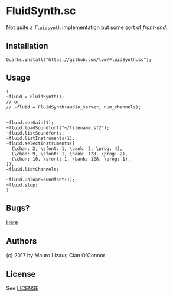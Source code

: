 # FluidSynth.sc

Not quite a `fluidsynth` implementation but some sort of _front-end_.  

## Installation

```
Quarks.install("https://github.com/lvm/FluidSynth.sc");
```

## Usage

```
(
~fluid = FluidSynth();
// or
// ~fluid = FluidSynth(audio_server, num_channels);


~fluid.setGain(1);
~fluid.loadSoundfont("~/filename.sf2");
~fluid.listSoundfonts;
~fluid.listInstruments(1);
~fluid.selectInstruments([
  (\chan: 2, \sfont: 1, \bank: 2, \prog: 4),
  (\chan: 9, \sfont: 1, \bank: 128, \prog: 2),
  (\chan: 10, \sfont: 1, \bank: 128, \prog: 1),
]);
~fluid.listChannels;

~fluid.unloadSoundfont(1);
~fluid.stop;
)
```

## Bugs?

[Here](https://github.com/lvm/FluidSynth.sc/issues)

## Authors

(c) 2017 by Mauro Lizaur, Cian O'Connor

## License

See [LICENSE](LICENSE)
